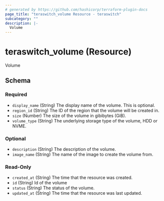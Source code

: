 ```yaml
---
# generated by https://github.com/hashicorp/terraform-plugin-docs
page_title: "teraswitch_volume Resource - teraswitch"
subcategory: ""
description: |-
  Volume
---
```


# teraswitch_volume (Resource)

Volume



<!-- schema generated by tfplugindocs -->
## Schema

### Required

- `display_name` (String) The display name of the volume. This is optional.
- `region_id` (String) The ID of the region that the volume will be created in.
- `size` (Number) The size of the volume in gibibytes (GiB).
- `volume_type` (String) The underlying storage type of the volume, HDD or NVME.

### Optional

- `description` (String) The description of the volume.
- `image_name` (String) The name of the image to create the volume from.

### Read-Only

- `created_at` (String) The time that the resource was created.
- `id` (String) Id of the volume
- `status` (String) The status of the volume.
- `updated_at` (String) The time that the resource was last updated.
